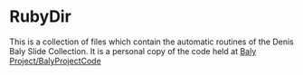 # RubyDir
This is a collection of files which contain the automatic routines of the Denis Baly Slide Collection. It is a personal copy of the code held at [Baly Project/BalyProjectCode](https://github.com/Baly-Project/BalyProjectCode.git)

